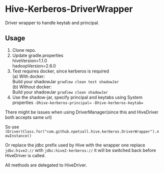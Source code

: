 # Hive-Kerberos-DriverWrapper
Driver wrapper to handle keytab and principal.

## Usage

1. Clone repo.
1. Update gradle.properties  
  hiveVersion=1.1.0  
  hadoopVersion=2.6.0
1. Test requires docker, since kerberos is required  
   (a) With docker:  
       Build your shadowJar `gradlew clean test shadowJar`   
   (b) Without docker:  
       Build your shadowJar `gradlew clean shadowJar`
1. Use the shadow-jar, specify principal and keytabs using System properties
`-Dhive-kerberos-principal=` `-Dhive-kerberos-keytab=`

There might be issues when using DriverManager(since this and HiveDriver both accepts same url)

So use 
`(Driver)Class.for("com.github.npetzall.hive.kerberos.DriverWrapper").newInstance()`

Or replace the jdbc prefix used by Hive with the wrapper one
replace `jdbc:hive2://` with `jdbc:hive2-kerberos://` it will be switched back before HiveDriver is called.

All methods are delegated to HiveDriver.
